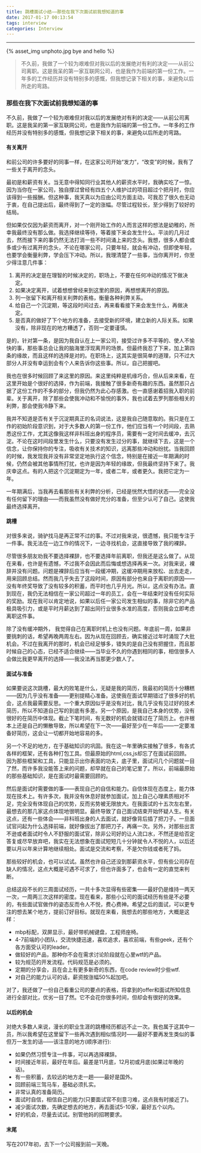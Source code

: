 ```yaml
---
title: 跳槽面试小结——那些在我下次面试前我想知道的事
date: 2017-01-17 00:13:54
tags: interview
categories: Interview
---
```


<hr>

{% asset_img unphoto.jpg bye and hello %}

<blockquote>
不久前，我做了一个较为艰难但对我以后的发展绝对有利的决定——从前公司离职。这是我呆的第一家互联网公司，也是我作为前端的第一份工作。一年多的工作经历并没有特别多的感慨，但我想记录下相关的事，来避免以后所走的弯路。

</blockquote>

<!--more-->

### 那些在我下次面试前我想知道的事

不久前，我做了一个较为艰难但对我以后的发展绝对有利的决定——从前公司离职。这是我呆的第一家互联网公司，也是我作为前端的第一份工作。一年多的工作经历并没有特别多的感慨，但我想记录下相关的事，来避免以后所走的弯路。

#### 有关离开

和前公司的许多要好的同事一样，在这家公司开始“发力”，“改变”的时候，我有了一些关于离开的念头。

最初是和薪资有关。当无意中得知同行业其他人的薪资水平时，我确实吃了一惊。因为当你在一家公司，独自撑过曾经有四五个人维护过的项目超过个把月时，你应该得到一些报酬。但这种事，我天真以为应由公司方面主动，可我忍了很久也无动于衷，在自己提出后，最终得到了一定的涨幅。尽管过程较长，至少得到了较好的结局。

但如果仅仅因为薪资而离开，对一个刚开始工作的人而言这样的想法是幼稚的，所幸我最终没有那么做。我选择继续等待，等着接下来会发生什么。平淡的几月过去，然而接下来的事仍然无法打消一些不时间涌上来的念头。我想，很多人都会或多或少有过离开的念头，不论在哪家公司，只要年轻，就会有冲动，但即使年轻，也要学会衡量利弊，学会压下冲动。所以，我理清楚了一些事，当你离开时，你至少得注意几件事：

1. 离开的决定是在理智的时候决定的，职场上，不要在任何冲动的情况下做决定。
2. 如果决定离开，试着想想曾经来到这里的原因，再想想离开的原因。
3. 列一张留下和离开相关利弊的表格，衡量各种利弊关系。
4. 给自己一个沉淀期，等这段时间过去，再来看看接下来会发生什么，再做决定。
5. 是否真的做好了下个地方的准备，去接受新的环境，建立新的人际关系。如果没有，除非现在的地方糟透了，否则一定要谨慎。

是的，针对第一条，是因为我自认在上一家公司，接受过许多不平等的、使人不愉快的事，那些事总会让我的脑海里浮现离开的场景。但最终我忍了下来，加上第四条的缘故，而且这样的选择是对的。在职场上，这其实是很简单的道理，只不过大部分人并没有幸运到会有个人来告诉你这些事。所以，自己把握吧。

我也在很多时候回顾了来这里的原因。来这里纯粹是机缘巧合，但从后来来看，在这里开始是个很好的选择，作为前端，我接触了很多新奇有趣的东西。虽然那只占据了这份工作的不多的部分，但我仍然为此心存感激。也一直感谢着招我入职的前辈。关于离开，除了那些会使我冲动和不愉悦的事外，我也试着去罗列那些相关的利弊，那会使我冷静下来。

我并不知道是否有关于沉淀期真正的名词说法，这是我自己随意取的。我只是在工作的初始阶段意识到，对于大多数人的第一份工作，他们应当有一个时间段，去熟悉这份工作，尤其这像我这样非科班出身的程序员，需要有一定时间去缓冲，去沉淀。不论在这时间段里发生什么，只要没有发生过分的事，就继续下去，这是一个信念，让你保持你的专注，吸收有关技术的知识，远离那些冲动和纷扰。当我回顾的时候，我发现我并没有非常坚定地执行这个信念，特别是在接近一年期满的时候，仍然会被其他事情所打扰，也许是因为年轻的缘故，但我最终坚持下来了。我庆幸这点。有的人把这个沉淀期定为一年，或者二年，或者更久。我把它定为一年。

一年期满后，当我再去看那些有关利弊的分析，已经是恍然大悟的状态——完全没有任何留下的理由——而我虽然没有做好充分的准备，但至少认可了自己。这使我最终选择离开。

#### 跳槽

对很多来说，骑驴找马是再正常不过的事。不过对我来说，很遗憾，我只能专注于一件事。我无法在一边工作的情况下，一边寻找机会，这直接导致了我的裸辞。

尽管很多朋友劝我不要选择裸辞，也不要选择年前离职，但我还是这么做了。从现在来看，也许是有遗憾，不过我不会因此而后悔或想选择再来一次。对我来说，裸辞并没有问题。问题是裸辞后应当有一段缓冲期，这缓冲期用来放松、出去走走，用来回顾总结。然而我几乎失去了这段时间，原因有部分也来自于离职的原因——没有年终奖导致了没有较多的积蓄，而平时也几乎月光。所以，这点没有办法。直到现在，我仍无法相信在一家公司超过一年的员工，会在一年结束时没有任何实际的奖励。现在我可以肯定地说，如果以后任一家公司发生相似的事，除非它的产品极具吸引力，或是平时月薪达到了超出同行业很多水准的高度，否则我会立即考虑离职这件事。

除了没有缓冲期外， 我觉得自己在离职时机上也没有问题。年底前一周，如果非要挑刺的话，希望再晚两周左右。因为从现在回顾去，确实接近过年时涌现了大批机会。不过在我离开的那时，机会已经足够多，错失的是自己没有把握住，而且那时候自己的心态，已经不适合继续——当毕业不久的你遇到相同的事，相信很多人会做比我更早离开的选择——我没法再当那更少数人了。

#### 面试与准备

如果要说这次跳槽，最大的败笔是什么，无疑是我的简历，我最初的简历十分糟糕——因为几乎没有准备——更别提精心准备。这使我在面试早期错过了很多好的机会，这点我最需要反思。一个重大原因似乎是没有对比，我几乎没有见过好的技术简历，所以不知道自己写的到底有多差。另一个原因，是我自己本身的优势，没有很好的在简历中体现。截止下笔时间，有无数好的机会就错过在了简历上。也许根本上还是自己的懒散导致，所以希望在下一次——最好至少在一年后——一定要准备好简历，这会让一切都开始地容易的多。

另一个不足的地方，在于基础知识的巩固。我在这一年里确实接触了很多，有各式各样的框架，还有各种打包工具。但最原始的html,css,js却忘了在面试前回顾。因为那些框架和工具，只能显示出你表面的功夫，底子里，面试问几个问题就一目了然，而许多我没能答上来的问题，却早就在自己的笔记里了。所以，前端最原始的那些基础知识，是在面试时最需要回顾的。

然后是面试时需要做的事——表现自己的自信和能力。自信体现在态度上，能力体现在技术上。有许多次，我并没有休息好就参加面试，加上自己心理素质相对不足，完全没有体现自己的优势，反而劣势被无限放大。在我面试的十五次左右里，最想去的那几家这点体现地很明显。最终导致了自己面试结束开始怀疑人生。有关这点，还有一些体会——非科班出身的人去面试，就好像背后插了把刀子。一旦面试官问起为什么选择前端，就好像拔出了那把刀子，再痛一次。另外，对那些出言不逊或者面试时令人不舒服的面试官，除非公司好的让人流口水，不然还是给否定答复或尽早放弃吧，我实在无法想象在面试短短几十分钟就令人不悦的人，以后还要以月以年来计算地继续相处。面试是交流和考察，不是欠你钱或者死了妈。

那些较好的机会，也可以试试。虽然也许自己还没到那薪资水平，但有些公司存在缺人的情况，这点大概是可遇不可求了，但也许面多了，也会有一定的直觉来判断。

总结这段不长的三周面试经历，一共十多次显得有些密集——最好仍是维持一两天一次，一周两三次这样的密度。现在看来，那些小公司的面试经历有些是不必要的，有些面试官做作的姿态反而令人不悦，费心费神。希望之后的面试，可以更专注的想去某个地方，提前订好目标。就现在来看，我想去的那些地方，大概是这样：

* mbp标配，双屏显示，最好带机械键盘，工程师座椅。
* 4-7前端的小团队，交流快捷迅速，喜欢追求，喜欢前端，有些geek，还有个各方面受认可的leader。
* 做较好的产品，那种你不会在需求讨论阶段就在心里wtf的产品。
* 较为规范的开发流程。代码规范是必须的。
* 定期的分享会，且在会上有更多新奇的东西，在code review时少些wtf.
* 对自己的能力认可的话，薪资按涨幅50%起加吧。

对了，我还做了一份自己看重公司的要点的表格，将拿到的offer和面试所知信息进行全部对比，优劣一目了然。它不会花你很多时间，但却会有很好的效果。

#### 以后的机会

对绝大多数人来说，漫长的职业生涯的跳槽经历都远不止一次。我也属于这其中一员，所以我希望在这里留下一些再次遇到相似情况时——最好不要再发生类似的事但万一发生的话——该注意的地方(顺序进行):

* 如果仍然习惯专注一件事，可以再选择裸辞。
* 时间接近年前，最好在年后。最差是11月底，12月初或月底(如果过年晚的话)。
* 有一些积蓄，去较远的地方走一趟——最好是国外。
* 回顾前端三驾马车，基础必须扎实。
* 非常认真的准备简历。
* 面试时自信，相信自己的能力(只要面试官不刻意刁难，这点我有时接近了)。
* 减少面试次数，先确定想去的地方，再去面试5-10家，最好五个以内。
* 好的机会，尽量去试试。别管他妈的招聘要求。

#### 末尾

写在2017年初，去下一个公司报到前一天晚。
